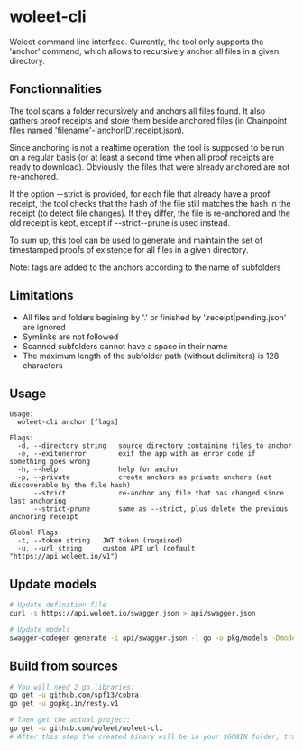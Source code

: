 # woleet-cli

Woleet command line interface.
Currently, the tool only supports the 'anchor' command, which allows to recursively anchor all files in a given directory.

## Fonctionnalities

The tool scans a folder recursively and anchors all files found. It also gathers proof receipts and store them beside anchored files (in Chainpoint files named 'filename'-'anchorID'.receipt.json).

Since anchoring is not a realtime operation, the tool is supposed to be run on a regular basis (or at least a second time when all proof receipts are ready to download). Obviously, the files that were already anchored are not re-anchored.

If the option --strict is provided, for each file that already have a proof receipt, the tool checks that the hash of the file still matches the hash in the receipt (to detect file changes). If they differ, the file is re-anchored and the old receipt is kept, except if --strict--prune is used instead.

To sum up, this tool can be used to generate and maintain the set of timestamped proofs of existence for all files in a given directory.

Note: tags are added to the anchors according to the name of subfolders  

## Limitations

- All files and folders begining by '.' or finished by '.receipt|pending.json' are ignored
- Symlinks are not followed  
- Scanned subfolders cannot have a space in their name  
- The maximum length of the subfolder path (without delimiters) is 128 characters  

## Usage

```
Usage:
  woleet-cli anchor [flags]

Flags:
  -d, --directory string   source directory containing files to anchor
  -e, --exitonerror        exit the app with an error code if something goes wrong
  -h, --help               help for anchor
  -p, --private            create anchors as private anchors (not discoverable by the file hash)
      --strict             re-anchor any file that has changed since last anchoring
      --strict-prune       same as --strict, plus delete the previous anchoring receipt

Global Flags:
  -t, --token string   JWT token (required)
  -u, --url string     custom API url (default: "https://api.woleet.io/v1")
```

## Update models

```bash
# Update definition file
curl -s https://api.woleet.io/swagger.json > api/swagger.json

# Update models
swagger-codegen generate -i api/swagger.json -l go -o pkg/models -Dmodels -DmodelDocs=false -DpackageName=models
```

## Build from sources

```bash
# You will need 2 go libraries:
go get -u github.com/spf13/cobra
go get -u gopkg.in/resty.v1

# Then get the actual project:
go get -u github.com/woleet/woleet-cli
# After this step the created binary will be in your $GOBIN folder, traditionnaly $GOPATH/bin
```
